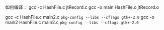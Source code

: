 如何编译：
gcc -c HashFile.c jtRecord.c
gcc -o main HashFile.o jtRecord.o

gcc -c HashFile.c main2.c `pkg-config --libs --cflags gtk+-2.0`
gcc -o main2 HashFile.c main2.c `pkg-config --libs --cflags gtk+-2.0`
